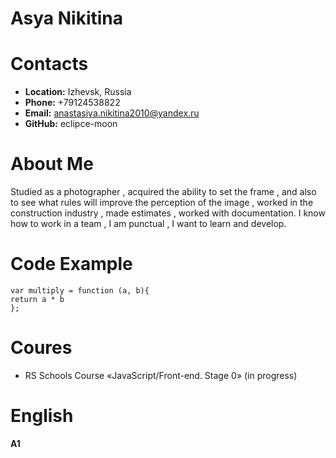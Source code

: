 # <h1> Asya Nikitina
## <h1> Contacts
* **Location:** Izhevsk, Russia
* **Phone:** +79124538822
* **Email:** anastasiya.nikitina2010@yandex.ru
* **GitHub:** eclipce-moon
## <h1> About Me
Studied as a photographer , acquired the ability to set the frame , and also to see what rules will improve the perception of the image , worked in the construction industry , made estimates , worked with documentation. I know how to work in a team , I am punctual , I want to learn and develop.
## <h1> Code Example
```var multiply = function (a, b){ ```  
```return a * b```  
```};```
## <h1> Coures
* RS Schools Course «JavaScript/Front-end. Stage 0» (in progress)
## <h1> English
**A1** 